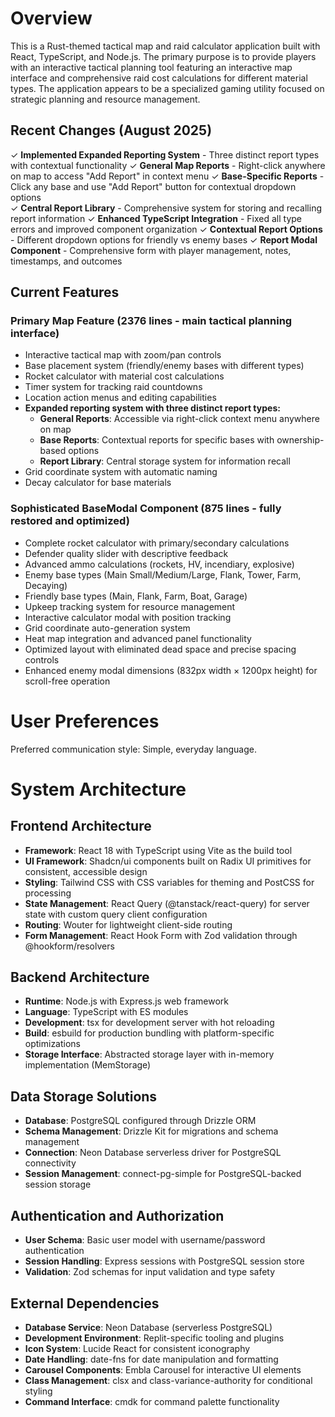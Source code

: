 # Overview

This is a Rust-themed tactical map and raid calculator application built with React, TypeScript, and Node.js. The primary purpose is to provide players with an interactive tactical planning tool featuring an interactive map interface and comprehensive raid cost calculations for different material types. The application appears to be a specialized gaming utility focused on strategic planning and resource management.

## Recent Changes (August 2025)
✓ **Implemented Expanded Reporting System** - Three distinct report types with contextual functionality
✓ **General Map Reports** - Right-click anywhere on map to access "Add Report" in context menu
✓ **Base-Specific Reports** - Click any base and use "Add Report" button for contextual dropdown options  
✓ **Central Report Library** - Comprehensive system for storing and recalling report information
✓ **Enhanced TypeScript Integration** - Fixed all type errors and improved component organization
✓ **Contextual Report Options** - Different dropdown options for friendly vs enemy bases
✓ **Report Modal Component** - Comprehensive form with player management, notes, timestamps, and outcomes

## Current Features

### Primary Map Feature (2376 lines - main tactical planning interface)
- Interactive tactical map with zoom/pan controls
- Base placement system (friendly/enemy bases with different types)
- Rocket calculator with material cost calculations
- Timer system for tracking raid countdowns
- Location action menus and editing capabilities
- **Expanded reporting system with three distinct report types:**
  - **General Reports**: Accessible via right-click context menu anywhere on map
  - **Base Reports**: Contextual reports for specific bases with ownership-based options
  - **Report Library**: Central storage system for information recall
- Grid coordinate system with automatic naming
- Decay calculator for base materials

### Sophisticated BaseModal Component (875 lines - fully restored and optimized)
- Complete rocket calculator with primary/secondary calculations
- Defender quality slider with descriptive feedback
- Advanced ammo calculations (rockets, HV, incendiary, explosive)
- Enemy base types (Main Small/Medium/Large, Flank, Tower, Farm, Decaying)
- Friendly base types (Main, Flank, Farm, Boat, Garage)
- Upkeep tracking system for resource management
- Interactive calculator modal with position tracking
- Grid coordinate auto-generation system
- Heat map integration and advanced panel functionality
- Optimized layout with eliminated dead space and precise spacing controls
- Enhanced enemy modal dimensions (832px width × 1200px height) for scroll-free operation

# User Preferences

Preferred communication style: Simple, everyday language.

# System Architecture

## Frontend Architecture
- **Framework**: React 18 with TypeScript using Vite as the build tool
- **UI Framework**: Shadcn/ui components built on Radix UI primitives for consistent, accessible design
- **Styling**: Tailwind CSS with CSS variables for theming and PostCSS for processing
- **State Management**: React Query (@tanstack/react-query) for server state with custom query client configuration
- **Routing**: Wouter for lightweight client-side routing
- **Form Management**: React Hook Form with Zod validation through @hookform/resolvers

## Backend Architecture
- **Runtime**: Node.js with Express.js web framework
- **Language**: TypeScript with ES modules
- **Development**: tsx for development server with hot reloading
- **Build**: esbuild for production bundling with platform-specific optimizations
- **Storage Interface**: Abstracted storage layer with in-memory implementation (MemStorage)

## Data Storage Solutions
- **Database**: PostgreSQL configured through Drizzle ORM
- **Schema Management**: Drizzle Kit for migrations and schema management
- **Connection**: Neon Database serverless driver for PostgreSQL connectivity
- **Session Management**: connect-pg-simple for PostgreSQL-backed session storage

## Authentication and Authorization
- **User Schema**: Basic user model with username/password authentication
- **Session Handling**: Express sessions with PostgreSQL session store
- **Validation**: Zod schemas for input validation and type safety

## External Dependencies
- **Database Service**: Neon Database (serverless PostgreSQL)
- **Development Environment**: Replit-specific tooling and plugins
- **Icon System**: Lucide React for consistent iconography
- **Date Handling**: date-fns for date manipulation and formatting
- **Carousel Components**: Embla Carousel for interactive UI elements
- **Class Management**: clsx and class-variance-authority for conditional styling
- **Command Interface**: cmdk for command palette functionality